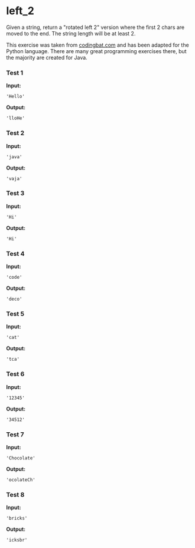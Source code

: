 # left_2





Given a string, return a "rotated left 2" version where the first 2 chars are moved to the end. The string length will be at least 2.

This exercise was taken from [codingbat.com](https://codingbat.com/prob/p197720) and has been adapted for the Python language. There are many great programming exercises there, but the majority are created for Java.






### Test 1
**Input:**
```
'Hello'
```
**Output:**
```
'lloHe'
```
### Test 2
**Input:**
```
'java'
```
**Output:**
```
'vaja'
```
### Test 3
**Input:**
```
'Hi'
```
**Output:**
```
'Hi'
```
### Test 4
**Input:**
```
'code'
```
**Output:**
```
'deco'
```
### Test 5
**Input:**
```
'cat'
```
**Output:**
```
'tca'
```
### Test 6
**Input:**
```
'12345'
```
**Output:**
```
'34512'
```
### Test 7
**Input:**
```
'Chocolate'
```
**Output:**
```
'ocolateCh'
```
### Test 8
**Input:**
```
'bricks'
```
**Output:**
```
'icksbr'
```

